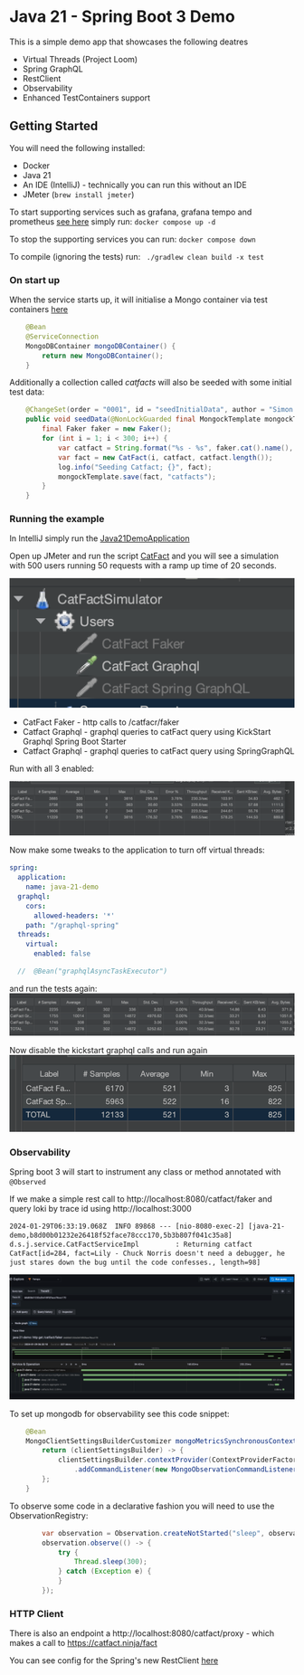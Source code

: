 # Java 21 - Spring Boot 3 Demo

This is a simple demo app that showcases the following deatres

* Virtual Threads (Project Loom)
* Spring GraphQL
* RestClient
* Observability
* Enhanced TestContainers support



## Getting Started
You will need the following installed:
* Docker
* Java 21
* An IDE (IntelliJ) - technically you can run this without an IDE
* JMeter (```brew install jmeter```)

To start supporting services such as grafana, grafana tempo and prometheus [see here](docker-compose.yml) simply run:
``` docker compose up -d ```

To stop the supporting services you can run:
``` docker compose down ```

To compile (ignoring the tests) run:
``` ./gradlew clean build -x test```



### On start up
When the service starts up, it will initialise a Mongo container via test containers [here](src/main/java/dev/simonrowe/java21demo/mongo/MongoDBConfig.java)

```java
    @Bean
    @ServiceConnection
    MongoDBContainer mongoDBContainer() {
        return new MongoDBContainer();
    }
```
Additionally a collection called *catfacts* will also be seeded with some initial test data:

```java
    @ChangeSet(order = "0001", id = "seedInitialData", author = "Simon Rowe")
    public void seedData(@NonLockGuarded final MongockTemplate mongockTemplate) {
        final Faker faker = new Faker();
        for (int i = 1; i < 300; i++) {
            var catfact = String.format("%s - %s", faker.cat().name(), faker.chuckNorris().fact());
            var fact = new CatFact(i, catfact, catfact.length());
            log.info("Seeding Catfact; {}", fact);
            mongockTemplate.save(fact, "catfacts");
        }
    }
```

### Running the example
In IntelliJ simply run the [Java21DemoApplication](src/main/java/dev/simonrowe/java21demo/Java21DemoApplication.java)

Open up JMeter and run the script [CatFact](src/test/resources/CatFact.jmx) and you will see a simulation with 500
users running 50 requests with a ramp up time of 20 seconds.

![](images/JMeter.png)

* CatFact Faker - http calls to /catfacr/faker
* Catfact Graphql - graphql queries to catFact query using KickStart Graphql Spring Boot Starter
* Catfact Graphql - graphql queries to catFact query using SpringGraphQL

Run with all 3 enabled:

![](images/performance1.png)

Now make some tweaks to the application to turn off virtual threads:
```yml
spring:
  application:
    name: java-21-demo
  graphql:
    cors:
      allowed-headers: '*'
    path: "/graphql-spring"
  threads:
    virtual:
      enabled: false
```

```java
  //  @Bean("graphqlAsyncTaskExecutor")
```

and run the tests again:
![](images/performance2.png)

Now disable the kickstart graphql calls and run again
![](images/performance3.png)


### Observability
Spring boot 3 will start to instrument any class or method annotated with ```@Observed```

If we make a simple rest call to http://localhost:8080/catfact/faker and query loki by trace id using http://localhost:3000

```text
2024-01-29T06:33:19.068Z  INFO 89868 --- [nio-8080-exec-2] [java-21-demo,b8d00b01232e26418f52face78ccc170,5b3b807f041c35a8] d.s.j.service.CatFactServiceImpl         : Returning catfact CatFact[id=284, fact=Lily - Chuck Norris doesn't need a debugger, he just stares down the bug until the code confesses., length=98]

```

![](images/tempo.png)


To set up mongodb for observability see this code snippet:
```java
    @Bean
    MongoClientSettingsBuilderCustomizer mongoMetricsSynchronousContextProvider(ObservationRegistry registry) {
        return (clientSettingsBuilder) -> {
            clientSettingsBuilder.contextProvider(ContextProviderFactory.create(registry))
                .addCommandListener(new MongoObservationCommandListener(registry));
        };
    }
```

To observe some code in a declarative fashion you will need to use the ObservationRegistry:

```java
        var observation = Observation.createNotStarted("sleep", observationRegistry);
        observation.observe(() -> {
            try {
                Thread.sleep(300);
            } catch (Exception e) {
            }
        });
```

### HTTP Client
There is also an endpoint a http://localhost:8080/catfact/proxy - which makes a call to  https://catfact.ninja/fact

You can see config for the Spring's new RestClient  [here](src/main/java/dev/simonrowe/java21demo/rest/CatFactClientConfig.java)



